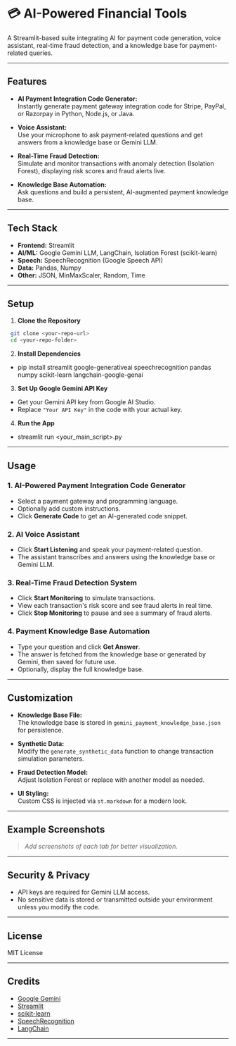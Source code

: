 # 💳 AI-Powered Financial Tools

A Streamlit-based suite integrating AI for payment code generation, voice assistant, real-time fraud detection, and a knowledge base for payment-related queries.

---

## Features

- **AI Payment Integration Code Generator:**  
  Instantly generate payment gateway integration code for Stripe, PayPal, or Razorpay in Python, Node.js, or Java.

- **Voice Assistant:**  
  Use your microphone to ask payment-related questions and get answers from a knowledge base or Gemini LLM.

- **Real-Time Fraud Detection:**  
  Simulate and monitor transactions with anomaly detection (Isolation Forest), displaying risk scores and fraud alerts live.

- **Knowledge Base Automation:**  
  Ask questions and build a persistent, AI-augmented payment knowledge base.

---

## Tech Stack

- **Frontend:** Streamlit
- **AI/ML:** Google Gemini LLM, LangChain, Isolation Forest (scikit-learn)
- **Speech:** SpeechRecognition (Google Speech API)
- **Data:** Pandas, Numpy
- **Other:** JSON, MinMaxScaler, Random, Time

---

## Setup

1. **Clone the Repository**
```bash
 git clone <your-repo-url>
 cd <your-repo-folder>
```
2. **Install Dependencies**
- pip install streamlit google-generativeai speechrecognition pandas numpy scikit-learn langchain-google-genai

3. **Set Up Google Gemini API Key**
- Get your Gemini API key from Google AI Studio.
- Replace `"Your API Key"` in the code with your actual key.

4. **Run the App**
- streamlit run <your_main_script>.py


---

## Usage

### 1. AI-Powered Payment Integration Code Generator

- Select a payment gateway and programming language.
- Optionally add custom instructions.
- Click **Generate Code** to get an AI-generated code snippet.

### 2. AI Voice Assistant

- Click **Start Listening** and speak your payment-related question.
- The assistant transcribes and answers using the knowledge base or Gemini LLM.

### 3. Real-Time Fraud Detection System

- Click **Start Monitoring** to simulate transactions.
- View each transaction's risk score and see fraud alerts in real time.
- Click **Stop Monitoring** to pause and see a summary of fraud alerts.

### 4. Payment Knowledge Base Automation

- Type your question and click **Get Answer**.
- The answer is fetched from the knowledge base or generated by Gemini, then saved for future use.
- Optionally, display the full knowledge base.

---

## Customization

- **Knowledge Base File:**  
The knowledge base is stored in `gemini_payment_knowledge_base.json` for persistence.

- **Synthetic Data:**  
Modify the `generate_synthetic_data` function to change transaction simulation parameters.

- **Fraud Detection Model:**  
Adjust Isolation Forest or replace with another model as needed.

- **UI Styling:**  
Custom CSS is injected via `st.markdown` for a modern look.

---

## Example Screenshots

> _Add screenshots of each tab for better visualization._

---

## Security & Privacy

- API keys are required for Gemini LLM access.
- No sensitive data is stored or transmitted outside your environment unless you modify the code.

---

## License

MIT License

---

## Credits

- [Google Gemini](https://ai.google.dev/)
- [Streamlit](https://streamlit.io/)
- [scikit-learn](https://scikit-learn.org/)
- [SpeechRecognition](https://pypi.org/project/SpeechRecognition/)
- [LangChain](https://python.langchain.com/)

---
